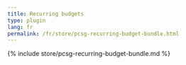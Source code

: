 ```yaml
---
title: Recurring budgets
type: plugin
lang: fr
permalink: /fr/store/pcsg-recurring-budget-bundle.html
---
```


{% include store/pcsg-recurring-budget-bundle.md %}
